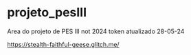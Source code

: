 # projeto_pesIII
Area do projeto de PES III not 2024
token atualizado 28-05-24

https://stealth-faithful-geese.glitch.me/
